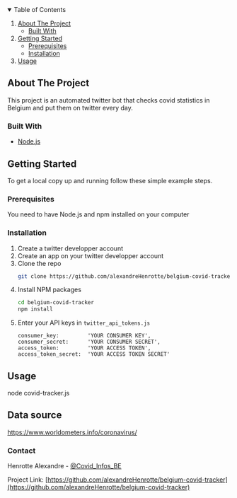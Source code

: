 <!-- TABLE OF CONTENTS -->
<details open="open">
  <summary>Table of Contents</summary>
  <ol>
    <li>
      <a href="#about-the-project">About The Project</a>
      <ul>
        <li><a href="#built-with">Built With</a></li>
      </ul>
    </li>
    <li>
      <a href="#getting-started">Getting Started</a>
      <ul>
        <li><a href="#prerequisites">Prerequisites</a></li>
        <li><a href="#installation">Installation</a></li>
      </ul>
    </li>
    <li><a href="#usage">Usage</a></li>
  </ol>
</details>

<!-- ABOUT THE PROJECT -->

## About The Project

This project is an automated twitter bot that checks covid statistics in Belgium and put them on twitter every day.

### Built With

- [Node.js](https://nodejs.org/)

<!-- GETTING STARTED -->

## Getting Started

To get a local copy up and running follow these simple example steps.

### Prerequisites

You need to have Node.js and npm installed on your computer

### Installation

1. Create a twitter developper account
2. Create an app on your twitter developper account
3. Clone the repo
   ```sh
   git clone https://github.com/alexandreHenrotte/belgium-covid-tracker
   ```
4. Install NPM packages
   ````sh
   cd belgium-covid-tracker
   npm install
   ````
5. Enter your API keys in `twitter_api_tokens.js`
   ```JS
   consumer_key:         'YOUR CONSUMER KEY',
   consumer_secret:      'YOUR CONSUMER SECRET',
   access_token:         'YOUR ACCESS TOKEN',
   access_token_secret:  'YOUR ACCESS TOKEN SECRET'
   ```

<!-- USAGE EXAMPLES -->

## Usage

node covid-tracker.js

## Data source

https://www.worldometers.info/coronavirus/

### Contact

Henrotte Alexandre - [@Covid_Infos_BE](https://twitter.com/Covid_Infos_BE)

Project Link: [https://github.com/alexandreHenrotte/belgium-covid-tracker](https://github.com/alexandreHenrotte/belgium-covid-tracker)
